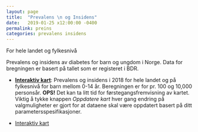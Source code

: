 ```yaml
---
layout: page
title:  "Prevalens \n og Insidens"
date:   2019-01-25 x12:00:00 -0400
permalink: preins
categories: prevalens insidens
---
```


For hele landet og fylkesnivå


Prevalens og insidens av diabetes for barn og ungdom i Norge. Data for
bregningen er basert på tallet som er registeret i BDR.

* [**Interaktiv kart**]( https://bdreg.shinyapps.io/interaktiv/ "interaktiv"): Prevalens
  og insidens i 2018 for hele landet og på fylkesnivå for barn mellom 0-14
  år. Beregningen er for pr. 100 og 10,000 personsår. **OPS!** Det kan ta litt tid
  for førstegangsfremvisning av kartet. Viktig å tykke knappen *Oppdatere kart* hver gang
  endring på valgmuligheter er gjort for at dataene skal være oppdatert basert på
  ditt parametersspesifikasjoner.
<ul class="actions small">
<li><a href="https://bdreg.shinyapps.io/interaktiv" class="button special small" target="_blank">Interaktiv kart</a></li>
</ul>
